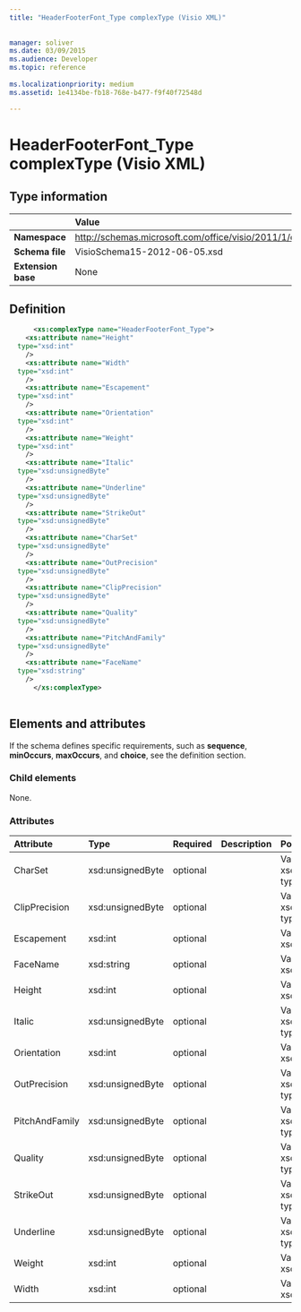 ```yaml
---
title: "HeaderFooterFont_Type complexType (Visio XML)"
 
 
manager: soliver
ms.date: 03/09/2015
ms.audience: Developer
ms.topic: reference
 
ms.localizationpriority: medium
ms.assetid: 1e4134be-fb18-768e-b477-f9f40f72548d

---
```


# HeaderFooterFont_Type complexType (Visio XML)

## Type information

||Value |
|:-----|:-----|
|**Namespace** <br/> |http://schemas.microsoft.com/office/visio/2011/1/core  <br/> |
|**Schema file** <br/> |VisioSchema15-2012-06-05.xsd  <br/> |
|**Extension base** <br/> |None  <br/> |
   
## Definition

```XML
      <xs:complexType name="HeaderFooterFont_Type">
    <xs:attribute name="Height"
  type="xsd:int"
    />
    <xs:attribute name="Width"
  type="xsd:int"
    />
    <xs:attribute name="Escapement"
  type="xsd:int"
    />
    <xs:attribute name="Orientation"
  type="xsd:int"
    />
    <xs:attribute name="Weight"
  type="xsd:int"
    />
    <xs:attribute name="Italic"
  type="xsd:unsignedByte"
    />
    <xs:attribute name="Underline"
  type="xsd:unsignedByte"
    />
    <xs:attribute name="StrikeOut"
  type="xsd:unsignedByte"
    />
    <xs:attribute name="CharSet"
  type="xsd:unsignedByte"
    />
    <xs:attribute name="OutPrecision"
  type="xsd:unsignedByte"
    />
    <xs:attribute name="ClipPrecision"
  type="xsd:unsignedByte"
    />
    <xs:attribute name="Quality"
  type="xsd:unsignedByte"
    />
    <xs:attribute name="PitchAndFamily"
  type="xsd:unsignedByte"
    />
    <xs:attribute name="FaceName"
  type="xsd:string"
    />
      </xs:complexType>
      
```

## Elements and attributes

If the schema defines specific requirements, such as **sequence**, **minOccurs**, **maxOccurs**, and **choice**, see the definition section. 
  
### Child elements

None.
  
### Attributes

|**Attribute**|**Type**|**Required**|**Description**|**Possible values**|
|:-----|:-----|:-----|:-----|:-----|
|CharSet  <br/> |xsd:unsignedByte  <br/> |optional  <br/> ||Values of the xsd:unsignedByte type. |
|ClipPrecision  <br/> |xsd:unsignedByte  <br/> |optional  <br/> ||Values of the xsd:unsignedByte type. |
|Escapement  <br/> |xsd:int  <br/> |optional  <br/> ||Values of the xsd:int type. |
|FaceName  <br/> |xsd:string  <br/> |optional  <br/> ||Values of the xsd:string type. |
|Height  <br/> |xsd:int  <br/> |optional  <br/> ||Values of the xsd:int type. |
|Italic  <br/> |xsd:unsignedByte  <br/> |optional  <br/> ||Values of the xsd:unsignedByte type. |
|Orientation  <br/> |xsd:int  <br/> |optional  <br/> ||Values of the xsd:int type. |
|OutPrecision  <br/> |xsd:unsignedByte  <br/> |optional  <br/> ||Values of the xsd:unsignedByte type. |
|PitchAndFamily  <br/> |xsd:unsignedByte  <br/> |optional  <br/> ||Values of the xsd:unsignedByte type. |
|Quality  <br/> |xsd:unsignedByte  <br/> |optional  <br/> ||Values of the xsd:unsignedByte type. |
|StrikeOut  <br/> |xsd:unsignedByte  <br/> |optional  <br/> ||Values of the xsd:unsignedByte type. |
|Underline  <br/> |xsd:unsignedByte  <br/> |optional  <br/> ||Values of the xsd:unsignedByte type. |
|Weight  <br/> |xsd:int  <br/> |optional  <br/> ||Values of the xsd:int type. |
|Width  <br/> |xsd:int  <br/> |optional  <br/> ||Values of the xsd:int type. |
   

